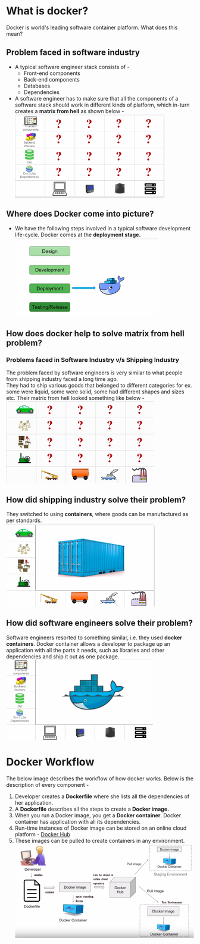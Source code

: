 # What is docker?
Docker is world's leading software container platform. What does this mean?

## Problem faced in software industry
* A typical software engineer stack consists of -
  * Front-end components
  * Back-end components
  * Databases
  * Dependencies
 * A software engineer has to make sure that all the components of a software stack should work in different kinds of platform, which in-turn creates a **matrix from hell** as shown below -
 <img src="./images/06.software_eng_problem.png"></img>

## Where does Docker come into picture?
* We have the following steps involved in a typical software development life-cycle. Docker comes at the **deployment stage.**<br>
<img src="./images/07.docker_operation_stage.png"></img>

## How does docker help to solve matrix from hell problem?
### Problems faced in Software Industry v/s Shipping Industry 
The problem faced by software engineers is very similar to what people from shipping industry faced a long time ago.<br> They had to ship various goods that belonged to different categories for ex. some were liquid, some were solid, some had different shapes and sizes etc. Their matrix from hell looked something like below - <br>
<img src="./images/05.shipping_industry_problem.png"></img><br>
## How did shipping industry solve their problem?
They switched to using **containers**, where goods can be manufactured as per standards.<br>
<img src="./images/04.shipping_industry_solved.png"></img><br>
## How did software engineers solve their problem?
Software engineers resorted to something similar, i.e. they used **docker containers**. Docker container allows a developer to package up an application with all the parts it needs, such as libraries and other dependencies and ship it out as one package.<br>
<img src="./images/01.sw_problem_solved.png"></img><br>

# Docker Workflow
The below image describes the workflow of how docker works. Below is the description of every component -
1. Developer creates a **Dockerfile** where she lists all the dependencies of her application. 
2. A **Dockerfile** describes all the steps to create a **Docker image.**
3. When you run a Docker image, you get a **Docker container**. Docker container has application with all its dependencies.
4. Run-time instances of Docker image can be stored on an online cloud platform - [Docker Hub](https://hub.docker.com/)
5. These images can be pulled to create containers in any environment.<br>
<img src="./images/02.docker_workflow.png"></img><br>


